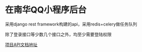 # 在南华QQ小程序后台

采用django rest framework构建的api，采用redis+celery做任务队列

除了登录接口等少数几个接口之外，均至少需要登陆权限

[项目API文档地址](https://www.showdoc.cc/dreamcoin)